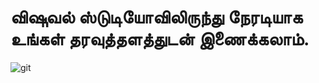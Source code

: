 # விஷுவல் ஸ்டுடியோவிலிருந்து நேரடியாக உங்கள் தரவுத்தளத்துடன் இணைக்கலாம்.
![git](https://user-images.githubusercontent.com/26426507/170212206-d44b8efd-5674-4c84-8026-7948a4b353f0.jpg)
